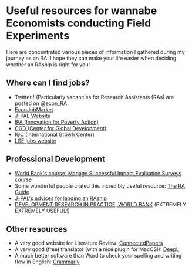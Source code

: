 # Useful resources for wannabe Economists conducting Field Experiments

Here are concentrated various pieces of information I gathered during my journey as an RA. I hope they can make your life easier when deciding whether an RAship is right for you!
  
  
## Where can I find jobs?
* Twitter ! (Particularly vacancies for Research Assistants (RAs) are posted on @econ_RA
* [EconJobMarket](https://econjobmarket.org/)
* [J-PAL Website](https://www.povertyactionlab.org/careers)
* [IPA (Innovation for Poverty Action)](https://www.poverty-action.org/work-with-ipa/careers)
* [CGD (Center for Global Development)](https://www.cgdev.org/page/job-opportunities-0)
* [IGC (International Growh Center)](https://www.theigc.org/about/careers/)
* [LSE jobs website](https://jobs.lse.ac.uk/VacanciesV2.aspx)
  
  
## Professional Development
* [World Bank's course: Manage Successful Impact Evaluation Surveys course](https://osf.io/672ej/)
* Some wonderful people crated this incredibly useful resource: [The RA Guide](https://raguide.github.io/) 
* [J-PAL's advices for landing an RAship](https://www.povertyactionlab.org/sites/default/files/Advice-for-Landing-an-RA-ship.pdf)
* [DEVELOPMENT RESEARCH IN PRACTICE, WORLD BANK](https://worldbank.github.io/dime-data-handbook/) (EXTREMELY EXTREMELY USEFUL!)
  
  
## Other resources
* A very good website for Literature Review: [ConnectedPapers](https://www.connectedpapers.com/)
* A very good (free) translator (with a nice plugin for MacOS!): [DeepL](https://www.deepl.com/en/translator)
* A much better software than Word to check your spelling and writing flow in English: [Grammarly](https://www.grammarly.com/)


